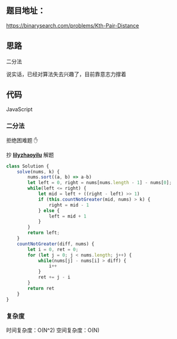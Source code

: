 ## 题目地址：

https://binarysearch.com/problems/Kth-Pair-Distance



## 思路

二分法

说实话，已经对算法失去兴趣了，目前靠意志力撑着



## 代码

JavaScript

### 二分法

拒绝困难题 :hand:

抄 **[lilyzhaoyilu](https://github.com/lilyzhaoyilu)** 解题

```javascript
class Solution {
    solve(nums, k) {
        nums.sort((a, b) => a-b)
        let left = 0, right = nums[nums.length - 1] - nums[0];
        while(left <= right) {
            let mid = left + ((right - left) >> 1)
            if (this.countNotGreater(mid, nums) > k) {
                right = mid - 1
            } else {
                left = mid + 1
            }
        }
        return left;
    }
    countNotGreater(diff, nums) {
        let i = 0, ret = 0;
        for (let j = 0; j < nums.length; j++) {
            while(nums[j] - nums[i] > diff) {
                i++
            }
            ret += j - i
        }
        return ret
    }
}
```



### 复杂度

时间复杂度：O(N^2)
空间复杂度：O(N)

